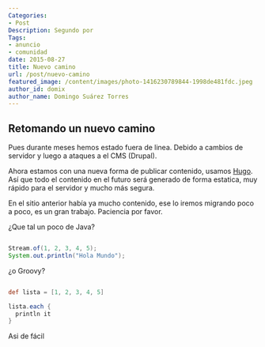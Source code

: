 ```yaml
---
Categories: 
- Post
Description: Segundo por
Tags:
- anuncio
- comunidad
date: 2015-08-27
title: Nuevo camino
url: /post/nuevo-camino
featured_image: /content/images/photo-1416230789844-1998de481fdc.jpeg
author_id: domix
author_name: Domingo Suárez Torres
---
```



## Retomando un nuevo camino

Pues durante meses hemos estado fuera de linea. Debido a cambios de servidor y luego a ataques a el CMS (Drupal). 

Ahora estamos con una nueva forma de publicar contenido, usamos [Hugo][1]. Así que todo el contenido en el futuro será generado de forma estatica, muy rápido para el servidor y mucho más segura.

En el sitio anterior había ya mucho contenido, ese lo iremos migrando poco a poco, es un gran trabajo. Paciencia por favor.

¿Que tal un poco de Java?

```java 

Stream.of(1, 2, 3, 4, 5);
System.out.println("Hola Mundo");
```

¿o Groovy?

```groovy

def lista = [1, 2, 3, 4, 5]

lista.each {
  println it
}
```

Asi de fácil


[1]: http://www.gohugo.io